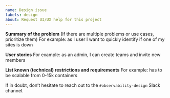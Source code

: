 ```yaml
---
name: Design issue
labels: design
about: Request UI/UX help for this project
---
```


**Summary of the problem** (If there are multiple problems or use cases, prioritize them)
For example: as I user I want to quickly identify if one of my sites is down

**User stories**
For example: as an admin, I can create teams and invite new members

**List known (technical) restrictions and requirements**
For example: has to be scalable from 0-15k containers

If in doubt, don’t hesitate to reach out to the `#observability-design` Slack channel.